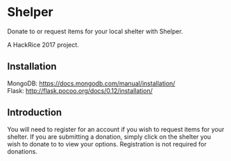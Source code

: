 # Shelper
Donate to or request items for your local shelter with Shelper.

A HackRice 2017 project.

## Installation
MongoDB: https://docs.mongodb.com/manual/installation/  
Flask: http://flask.pocoo.org/docs/0.12/installation/

## Introduction
You will need to register for an account if you wish to request items for your shelter. If you are submitting a donation, simply click on the shelter you wish to donate to to view your options. Registration is not required for donations.
